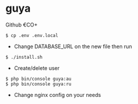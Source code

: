 # guya
Github €CO+

```
$ cp .env .env.local
```
* Change DATABASE_URL on the new file then run

```
$ ./install.sh
```

* Create/delete user
```
$ php bin/console guya:au
$ php bin/console guya:ru
```

* Change nginx config on your needs